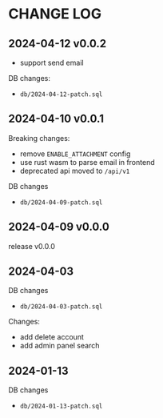 # CHANGE LOG

## 2024-04-12 v0.0.2

- support send email

DB changes:

- `db/2024-04-12-patch.sql`

## 2024-04-10 v0.0.1

Breaking changes:

- remove `ENABLE_ATTACHMENT` config
- use rust wasm to parse email in frontend
- deprecated api moved to `/api/v1`

DB changes

- `db/2024-04-09-patch.sql`

## 2024-04-09 v0.0.0

release v0.0.0

## 2024-04-03

DB changes

- `db/2024-04-03-patch.sql`

Changes:

- add delete account
- add admin panel search

## 2024-01-13

DB changes

- `db/2024-01-13-patch.sql`
